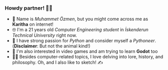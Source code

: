 ### Howdy partner! 👋🤠

- 🤖 Name is *Muhammet Özmen*, but you might come across me as **Karitha** on internet!
- 🤓 I'm a 21 years old *Computer Engineering student* in *İskenderun Technical University* right now.
- 🐍 I have strong passion for *Python* and consider myself a *Pythoneer*. (**Disclaimer**: But not the animal kind!)
- 👾 I'm also interested in video games and am trying to learn **Godot** too
- 🧙‍♂️ Besides computer-related topics, I love delving into lore, history, and philosophy. Oh, and I also like to sketch! ✍️
